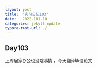 ```yaml
---
layout: post
title:  "实习日记103"
date:   2022-101-10
categories: jekyll update
typora-root-url: ./
---
```


## Day103

上周居家办公也没啥事情 ，今天翻译毕设论文
